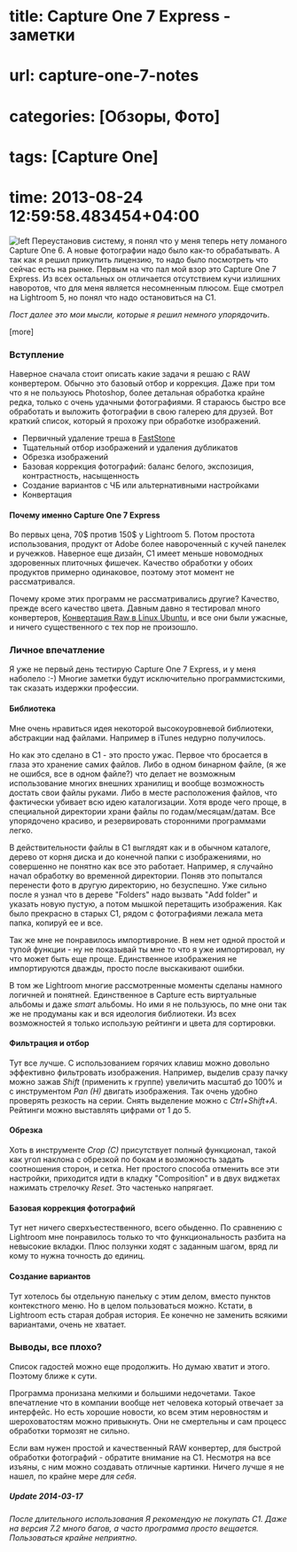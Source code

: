 # title: Capture One 7 Express - заметки
# url: capture-one-7-notes
# categories: [Обзоры, Фото]
# tags: [Capture One]
# time: 2013-08-24 12:59:58.483454+04:00

![left](~capture-one.png)
Переустановив систему, я понял что у меня теперь нету ломаного Capture One 6. А новые фотографии надо было как-то обрабатывать. А так как я решил прикупить лицензию, то надо было посмотреть что сейчас есть на рынке. Первым на что пал мой взор это Capture One 7 Express. Из всех остальных он отличается отсутствием кучи излишних наворотов, что для меня является несомненным плюсом. Еще смотрел на Lightroom 5, но понял что надо остановиться на С1.

*Пост далее это мои мысли, которые я решил немного упорядочить*.

[more]

### Вступление
Наверное сначала стоит описать какие задачи я решаю с RAW конвертером. Обычно это базовый отбор и коррекция. Даже при том что я не пользуюсь Photoshop, более детальная обработка крайне редка, только с очень удачными фотографиями. Я стараюсь быстро все обработать и выложить фотографии в свою галерею для друзей.
Вот краткий список, который я прохожу при обработке изображений.

* Первичный удаление треша в [FastStone](http://www.faststone.org/FSViewerDetail.htm)
* Тщательный отбор изображений и удаления дубликатов
* Обрезка изображений
* Базовая коррекция фотографий: баланс белого, экспозиция, контрастность, насыщенность
* Создание вариантов с ЧБ или альтернативными настройками
* Конвертация

#### Почему именно Capture One 7 Express
Во первых цена, 70$ против 150$ у Lightroom 5. Потом простота использования, продукт от Adobe более навороченный с кучей панелек и ручежков. Наверное еще дизайн, С1 имеет меньше новомодных здоровенных плиточных фишечек. Качество обработки у обоих продуктов примерно одинаковое, поэтому этот момент не рассматривался.

Почему кроме этих программ не рассматривались другие? Качество, прежде всего качество цвета. Давным давно я тестировал много конвертеров, [Конвертация Raw в Linux Ubuntu](http://isudo.ru/2009/01/raw-conversion-in-ubuntu/), и все они были ужасные, и ничего существенного с тех пор не произошло.

### Личное впечатление
Я уже не первый день тестирую Capture One 7 Express, и у меня наболело :-) Многие заметки будут исключительно программистскими, так сказать издержки профессии.

#### Библиотека
Мне очень нравиться идея некоторой высокоуровневой библиотеки, абстракции над файлами. Например в iTunes недурно получилось. 

Но как это сделано в С1 - это просто ужас. Первое что бросается в глаза это хранение самих файлов. Либо в одном бинарном файле, (я же не ошибся, все в одном файле?) что делает не возможным использование многих внешних хранилищ и вообще возможность достать свои файлы руками. Либо в месте расположения файлов, что фактически убивает всю идею каталогизации. Хотя вроде чего проще, в специальной директории храни файлы по годам/месяцам/датам. Все упорядочено красиво, и резервировать сторонними программами легко.

В действительности файлы в С1 выглядят как и в обычном каталоге, дерево от корня диска и до конечной папки с изображениями, но совершенно не понятно как все это работает. Например, я случайно начал обработку во временной директории. Поняв это попытался перенести фото в другую директорию, но безуспешно. Уже сильно после я узнал что в дереве "Folders" надо вызвать "Add folder" и указать новую пустую, а потом мышкой перетащить изображения. Как было прекрасно в старых С1, рядом с фотографиями лежала мета папка, копируй ее и все.

Так же мне не понравилось импортивроние. В нем нет одной простой и тупой функции - ну не показывай ты мне то что я уже импортировал, ну что может быть еще проще. Единственное изображения не импортируются дважды, просто после выскакивают ошибки.

В том же Lightroom многие рассмотренные моменты сделаны намного логичней и понятней. Единственное в Capture есть виртуальные альбомы и даже *smart* альбомы. Но ими я не пользуюсь, по мне они так же не продуманы как и вся идеология библиотеки. Из всех возможностей я только использую рейтинги и цвета для сортировки.

#### Фильтрация и отбор
Тут все лучше. С использованием горячих клавиш можно довольно эффективно фильтровать изображения. Например, выделив сразу пачку можно зажав *Shift* (применить к группе) увеличить масштаб до 100% и с инструментом *Pan (H)* двигать изображения. Так очень удобно проверять резкость на серии. Снять выделение можно с *Ctrl+Shift+A*. Рейтинги можно выставлять цифрами от 1 до 5.

#### Обрезка
Хоть в инструменте *Crop (C)* присутствует полный функционал, такой как угол наклона с обрезкой по бокам и возможность задать соотношения сторон, и сетка. Нет простого способа отменить все эти настройки, приходится идти в кладку "Composition" и в двух виджетах нажимать стрелочку *Reset*. Это частенько напрягает.

#### Базовая коррекция фотографий
Тут нет ничего сверхъестественного, всего обыденно. По сравнению с Lightroom мне понравилось только то что функциональность разбита на невысокие вкладки. Плюс ползунки ходят с заданным шагом, вряд ли кому то нужна точность до единиц.

#### Создание вариантов
Тут хотелось бы отдельную панельку с этим делом, вместо пунктов контекстного меню. Но в целом пользоваться можно. Кстати, в Lightroom есть старая добрая история. Ее конечно не заменить всякими вариантами, очень не хватает.

### Выводы, все плохо?
Список гадостей можно еще продолжить. Но думаю хватит и этого. Поэтому ближе к сути.

Программа пронизана мелкими и большими недочетами. Такое впечатление что в компании вообще нет человека который отвечает за интерфейс. Но есть хорошие новости, ко всем этим неровностям и шероховатостям можно привыкнуть. Они не смертельны и сам процесс обработки тормозят не сильно.

Если вам нужен простой и качественный RAW конвертер, для быстрой обработки фотографий - обратите внимание на С1. Несмотря на все изъяны, с ним можно создавать отличные картинки. Ничего лучше я не нашел, по крайне мере *для себя*.

##### *Update 2014-03-17*
*После длительного использования Я рекомендую не покупать C1. Даже на версия 7.2 много багов, а часто программа просто вещается. Пользоваться крайне неприятно.*